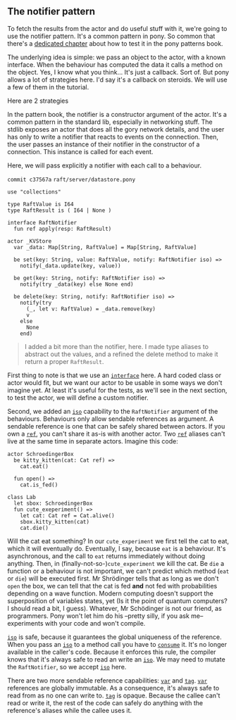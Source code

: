 ## The notifier pattern

To fetch the results from the actor and do useful stuff with it, we're going to
use the notifier pattern. It's a common pattern in pony. So common that there's
a [dedicated
chapter](http://patterns.ponylang.org/testing/notifier-interactions.html) about
how to test it in the pony patterns book.

The underlying idea is simple: we pass an object to the actor, with a known
interface. When the behaviour has computed the data it calls a method on
the object. Yes, I know what you think... It's just a callback. Sort of.
But pony allows a lot of strategies here. I'd say it's a callback on steroids.
We will use a few of them in the tutorial.

Here are 2 strategies

In the pattern book, the notifier is a constructor argument of the actor. It's
a common pattern in the standard lib, especially in networking stuff. The
stdlib exposes an actor that does all the gory network details, and the user
has only to write a notifier that reacts to events on the connection. Then,
the user passes an instance of their notifier in the constructor of a
connection. This instance is called for each event.

Here, we will pass explicitly a notifier with each call to a behaviour.

`commit c37567a`
`raft/server/datastore.pony`
```pony
use "collections"

type RaftValue is I64
type RaftResult is ( I64 | None )

interface RaftNotifier
  fun ref apply(resp: RaftResult)

actor _KVStore
  var _data: Map[String, RaftValue] = Map[String, RaftValue]

  be set(key: String, value: RaftValue, notify: RaftNotifier iso) =>
    notify(_data.update(key, value))
      
  be get(key: String, notify: RaftNotifier iso) =>
    notify(try _data(key) else None end)

  be delete(key: String, notify: RaftNotifier iso) =>
    notify(try
      (_, let v: RaftValue) = _data.remove(key)
      v
    else
      None
    end)
```

> I added a bit more than the notifier, here. I made type aliases to abstract
> out the values, and a refined the delete method to make it return a proper
> `RaftResult`.

First thing to note is that we use an
[`interface`](http://tutorial.ponylang.org/types/traits-and-interfaces.html)
here. A hard coded class or actor would fit, but we want our actor to be
usable in some ways we don't imagine yet. At least it's useful for the tests,
as we'll see in the next section, to test the actor, we will define a custom
notifier.

Second, we added an [`iso`](# "I need the globally unique readable and
writeable reference") capability to the `RaftNotifier` argument of the
behaviours. Behaviours only allow sendable references as argument. A sendable
reference is one that can be safely shared between actors. If you own a
[`ref`](# "I need to the permission to read and write"), you can't share it
as-is with another actor. Two [`ref`](# "I need to the permission to read and
write") aliases can't live at the same time in separate actors. Imagine this
code:

```pony
actor SchroedingerBox
  be kitty_kitten(cat: Cat ref) =>
    cat.eat()

  fun open() =>
    cat.is_fed()

class Lab
  let sbox: SchroedingerBox
  fun cute_exeperiment() =>
    let cat: Cat ref = Cat.alive()
    sbox.kitty_kitten(cat)
    cat.die()
```    

Will the cat eat something? In our `cute_experiment` we first tell the cat to
eat, which it will eventually do. Eventually, I say, because `eat` is a
behaviour. It's asynchronous, and the call to `eat` returns immediately without
doing anything. Then, in (finally-not-so-)`cute_experiment` we kill the cat. Be
`die` a function or a behaviour is not important, we can't predict which method
(`eat` or `die`) will be executed first. Mr Shrödinger tells that as long as we
don't `open` the box, we can tell that the cat is fed __and__ not fed with
probabilities depending on a wave function. Modern computing doesn't support
the superposition of variables states, yet (Is it the point of quantum
computers? I should read a bit, I guess). Whatever, Mr Schödinger is not our
friend, as programmers. Pony won't let him do his –pretty silly, if you ask me–
experiments with your code and won't compile.

[`iso`](# "I need the globally unique readable and writeable reference") is
safe, because it guarantees the global uniqueness of the reference. When you
pass an [`iso`](# "I need the globally unique readable and writeable
reference") to a method call you have to
[`consume`](http://tutorial.ponylang.org/capabilities/consume-and-destructive-read.html)
it. It's no longer available in the caller's code. Because it enforces this
rule, the compiler knows that it's always safe to read an write an [`iso`](# "I
need the globally unique readable and writeable reference"). We may need to
mutate the `RaftNotifier`, so we accept [`iso`](# "I need the globally unique
readable and writeable reference") here.

There are two more sendable reference capabilities: [`var`](# "Globally
immutable") and [`tag`](# "I don't need to read or write, only identity and
behaviours"). [`var`](# "Globally immutable") references are globally
immutable. As a consequence, it's always safe to read from as no one can write
to. [`tag`](# "I don't need to read or write, only identity and behaviours") is
opaque. Because the callee can't read or write it, the rest of the code can
safely do anything with the reference's aliases while the callee uses it. 
